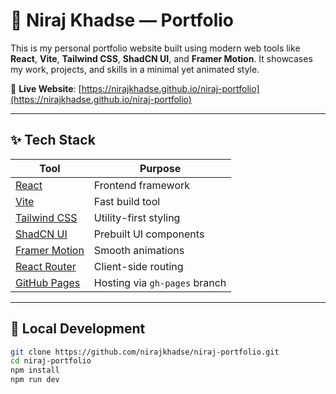 # 🌟 Niraj Khadse — Portfolio

This is my personal portfolio website built using modern web tools like **React**, **Vite**, **Tailwind CSS**, **ShadCN UI**, and **Framer Motion**. It showcases my work, projects, and skills in a minimal yet animated style.

🚀 **Live Website**: [https://nirajkhadse.github.io/niraj-portfolio](https://nirajkhadse.github.io/niraj-portfolio)

---

## ✨ Tech Stack

| Tool              | Purpose                                |
|-------------------|----------------------------------------|
| [React](https://reactjs.org)            | Frontend framework               |
| [Vite](https://vitejs.dev)              | Fast build tool                  |
| [Tailwind CSS](https://tailwindcss.com) | Utility-first styling            |
| [ShadCN UI](https://ui.shadcn.dev/)     | Prebuilt UI components           |
| [Framer Motion](https://www.framer.com/motion/) | Smooth animations         |
| [React Router](https://reactrouter.com) | Client-side routing              |
| [GitHub Pages](https://pages.github.com/) | Hosting via `gh-pages` branch   |

---

## 🔧 Local Development

```bash
git clone https://github.com/nirajkhadse/niraj-portfolio.git
cd niraj-portfolio
npm install
npm run dev

